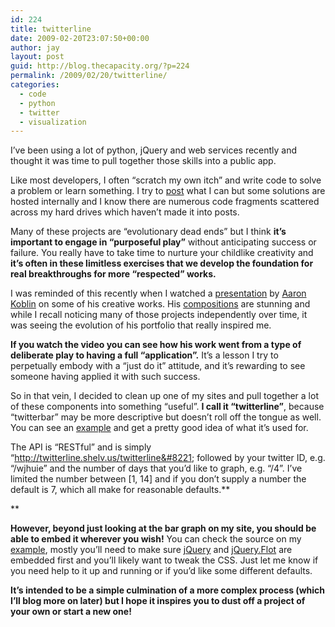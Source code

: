 ```yaml
---
id: 224
title: twitterline
date: 2009-02-20T23:07:50+00:00
author: jay
layout: post
guid: http://blog.thecapacity.org/?p=224
permalink: /2009/02/20/twitterline/
categories:
  - code
  - python
  - twitter
  - visualization
---
```

I&#8217;ve been using a lot of python, jQuery and web services recently and thought it was time to pull together those skills into a public app.

Like most developers, I often &#8220;scratch my own itch&#8221; and write code to solve a problem or learn something. I try to [post](http://blog.thecapacity.org/category/code/) what I can but some solutions are hosted internally and I know there are numerous code fragments scattered across my hard drives which haven&#8217;t made it into posts.

Many of these projects are &#8220;evolutionary dead ends&#8221; but I think **it&#8217;s important to engage in &#8220;purposeful play&#8221;** without anticipating success or failure. You really have to take time to nurture your childlike creativity and **it&#8217;s often in these limitless exercises that we develop the foundation for real breakthroughs for more &#8220;respected&#8221; works.**

I was reminded of this recently when I watched a [presentation](http://vimeo.com/3199933) by [Aaron Koblin](http://www.aaronkoblin.com/) on some of his creative works. His [compositions](http://www.aaronkoblin.com/work.html) are stunning and while I recall noticing many of those projects independently over time, it was seeing the evolution of his portfolio that really inspired me.

**If you watch the video you can see how his work went from a type of deliberate play to having a full &#8220;application&#8221;.** It&#8217;s a lesson I try to perpetually embody with a &#8220;just do it&#8221; attitude, and it&#8217;s rewarding to see someone having applied it with such success.

So in that vein, I decided to clean up one of my sites and pull together a lot of these components into something &#8220;useful&#8221;. **I call it &#8220;twitterline&#8221;**, because &#8220;twitterbar&#8221; may be more descriptive but doesn&#8217;t roll off the tongue as well. You can see an [example](http://twitterline.shelv.us/twitterline/wjhuie/7) and get a pretty good idea of what it&#8217;s used for.

The API is &#8220;RESTful&#8221; and is simply &#8220;http://twitterline.shelv.us/twitterline&#8221; followed by your twitter ID, e.g. &#8220;/wjhuie&#8221; and the number of days that you&#8217;d like to graph, e.g. &#8220;/4&#8221;. I&#8217;ve limited the number between [1, 14] and if you don&#8217;t supply a number the default is 7, which all make for reasonable defaults.**
  
** 

**However, beyond just looking at the bar graph on my site, you should be able to embed it wherever you wish!** You can check the source on my [example](http://twitterline.shelv.us/trial), mostly you&#8217;ll need to make sure [jQuery](http://jquery.com/) and [jQuery.Flot](http://code.google.com/p/flot/) are embedded first and you&#8217;ll likely want to tweak the CSS. Just let me know if you need help to it up and running or if you&#8217;d like some different defaults.

**It&#8217;s intended to be a simple culmination of a more complex process (which I&#8217;ll blog more on later) but I hope it inspires you to dust off a project of your own or start a new one!**